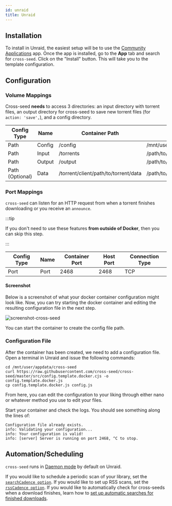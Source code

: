 ```yaml
---
id: unraid
title: Unraid
---
```


## Installation

To install in Unraid, the easiest setup will be to use the
[Community Applications](https://forums.unraid.net/topic/38582-plug-in-community-applications/)
app. Once the app is installed, go to the **App** tab and search for
`cross-seed`. Click on the "Install" button. This will take you to the template configuration.

## Configuration

### Volume Mappings

Cross-seed **needs** to access 3 directories: an input directory with torrent files,
an output directory for cross-seed to save new torrent files (for `action: 'save',`), and a config
directory.

| Config Type     | Name   | Container Path                       | Host Path                           | Access Mode |
| --------------- | ------ | ------------------------------------ | ----------------------------------- | ----------- |
| Path            | Config | /config                              | /mnt/user/appdata/cross-seed        | Read/Write  |
| Path            | Input  | /torrents                            | /path/to/torrent/client/session/dir | Read Only   |
| Path            | Output | /output                              | /path/to/torrent/client/watch/dir   | Read/Write  |
| Path (Optional) | Data   | /torrent/client/path/to/torrent/data | /path/to/torrent/client/data        | Read/Write  |

### Port Mappings

`cross-seed` can listen for an HTTP request from when a torrent finishes downloading
or you receive an `announce`.

:::tip

If you don't need to use these features **from outside of Docker**, then you can
skip this step.

:::

| Config Type | Name | Container Port | Host Port | Connection Type |
| ----------- | ---- | -------------- | --------- | --------------- |
| Port        | Port | 2468           | 2468      | TCP             |

#### Screenshot

Below is a screenshot of what your docker container configuration might look
like. Now, you can try starting the docker container and editing the resulting
configuration file in the next step.

![screenshot-cross-seed](https://user-images.githubusercontent.com/2813049/147599328-6032688e-45e4-43cf-87f6-a070829e1a1b.png)

You can start the container to create the config file path.

### Configuration File

After the container has been created, we need to add a configuration file. Open a terminal in Unraid and issue the following commands:

```
cd /mnt/user/appdata/cross-seed
curl https://raw.githubusercontent.com/cross-seed/cross-seed/master/src/config.template.docker.cjs -o config.template.docker.js
cp config.template.docker.js config.js
```

From here, you can edit the configuration to your liking through either nano or whatever method you use to edit your files.

Start your container and check the logs. You should see something along the lines of:

```
Configuration file already exists.
info: Validating your configuration...
info: Your configuration is valid!
info: [server] Server is running on port 2468, ^C to stop.
```

## Automation/Scheduling

`cross-seed` runs in [Daemon mode](../basics/daemon.md) by default on Unraid.

If you would like to schedule a periodic scan of your library, set the [`searchCadence option`](../basics/options.md#searchcadence).
If you would like to set up RSS scans, set the [`rssCadence option`](../basics/options.md#rsscadence).
If you would like to automatically check for cross-seeds when a download finishes, learn how to [set up automatic searches for finished downloads](../basics/daemon#set-up-automatic-searches-for-finished-downloads).
